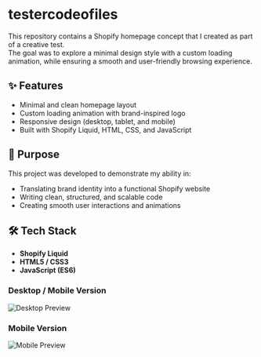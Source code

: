 # testercodeofiles
This repository contains a Shopify homepage concept that I created as part of a creative test.  
The goal was to explore a minimal design style with a custom loading animation, while ensuring a smooth and user-friendly browsing experience.

## ✨ Features
- Minimal and clean homepage layout  
- Custom loading animation with brand-inspired logo  
- Responsive design (desktop, tablet, and mobile)  
- Built with Shopify Liquid, HTML, CSS, and JavaScript  

## 🎯 Purpose
This project was developed to demonstrate my ability in:
- Translating brand identity into a functional Shopify website  
- Writing clean, structured, and scalable code  
- Creating smooth user interactions and animations  

## 🛠️ Tech Stack
- **Shopify Liquid**  
- **HTML5 / CSS3**  
- **JavaScript (ES6)**



### Desktop / Mobile Version
![Desktop Preview](assets/ofiles.gif)

### Mobile Version
![Mobile Preview](assets/mobile-version.gif)

